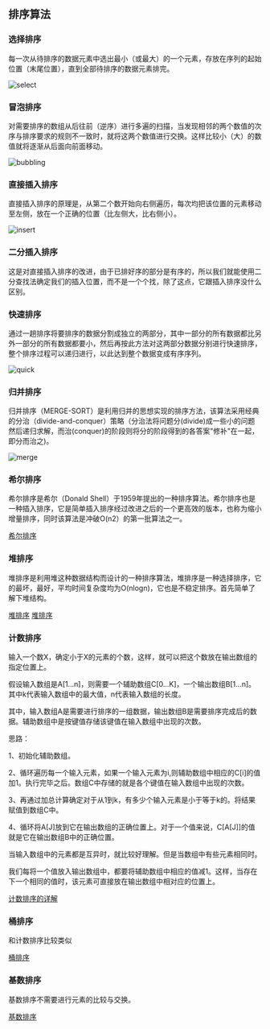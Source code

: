 ## 排序算法

### 选择排序
每一次从待排序的数据元素中选出最小（或最大）的一个元素，存放在序列的起始位置（末尾位置），直到全部待排序的数据元素排完。

![select](../images/select.jpg)

### 冒泡排序
对需要排序的数组从后往前（逆序）进行多遍的扫描，当发现相邻的两个数值的次序与排序要求的规则不一致时，就将这两个数值进行交换。这样比较小（大）的数值就将逐渐从后面向前面移动。

![bubbling](../images/bubbling.jpg)

### 直接插入排序
直接插入排序的原理是，从第二个数开始向右侧遍历，每次均把该位置的元素移动至左侧，放在一个正确的位置（比左侧大，比右侧小）。

![insert](../images/insert.png)

### 二分插入排序
这是对直接插入排序的改进，由于已排好序的部分是有序的，所以我们就能使用二分查找法确定我们的插入位置，而不是一个个找，除了这点，它跟插入排序没什么区别。

### 快速排序
通过一趟排序将要排序的数据分割成独立的两部分，其中一部分的所有数据都比另外一部分的所有数据都要小，然后再按此方法对这两部分数据分别进行快速排序，整个排序过程可以递归进行，以此达到整个数据变成有序序列。

![quick](../images/quick.png)

### 归并排序
归并排序（MERGE-SORT）是利用归并的思想实现的排序方法，该算法采用经典的分治（divide-and-conquer）策略（分治法将问题分(divide)成一些小的问题然后递归求解，而治(conquer)的阶段则将分的阶段得到的各答案"修补"在一起，即分而治之)。

![merge](../images/merge.png)

### 希尔排序
希尔排序是希尔（Donald Shell）于1959年提出的一种排序算法。希尔排序也是一种插入排序，它是简单插入排序经过改进之后的一个更高效的版本，也称为缩小增量排序，同时该算法是冲破O(n2）的第一批算法之一。

[希尔排序](https://www.cnblogs.com/skywang12345/p/3597597.html)

### 堆排序
堆排序是利用堆这种数据结构而设计的一种排序算法，堆排序是一种选择排序，它的最坏，最好，平均时间复杂度均为O(nlogn)，它也是不稳定排序。首先简单了解下堆结构。

[堆排序](https://www.cnblogs.com/chengxiao/p/6129630.html)
[堆排序](https://www.cnblogs.com/skywang12345/p/3602162.html)

### 计数排序
输入一个数X，确定小于X的元素的个数，这样，就可以把这个数放在输出数组的指定位置上。  

假设输入数组是A[1...n]，则需要一个辅助数组C[0...K]，一个输出数组B[1...n]。其中k代表输入数组中的最大值，n代表输入数组的长度。  

其中，输入数组A是需要进行排序的一组数据，输出数组B是需要排序完成后的数据。辅助数组中是按键值存储该键值在输入数组中出现的次数。  

思路：  

1、初始化辅助数组。

2、循环遍历每一个输入元素，如果一个输入元素为i,则辅助数组中相应的C[i]的值加1。执行完毕之后。数组C中存储的就是各个键值在输入数组中出现的次数。

3、再通过加总计算确定对于从1到k，有多少个输入元素是小于等于k的。将结果赋值到数组C中。

4、循环将A[J]放到它在输出数组的正确位置上。对于一个值来说，C[A[J]]的值就是它在输出数组B中的正确位置。

当输入数组中的元素都是互异时，就比较好理解。但是当数组中有些元素相同时。

我们每将一个值放入输出数组中，都要将辅助数组中相应的值减1。这样，当存在下一个相同的值时，该元素可直接放在输出数组中相对应的位置上。

[计数排序的详解](https://www.cnblogs.com/suvllian/p/5495780.html)

### 桶排序
和计数排序比较类似

[桶排序](https://blog.csdn.net/sunjinshengli/article/details/70738527)

### 基数排序

基数排序不需要进行元素的比较与交换。

[基数排序](https://blog.csdn.net/lemon_tree12138/article/details/51695211)